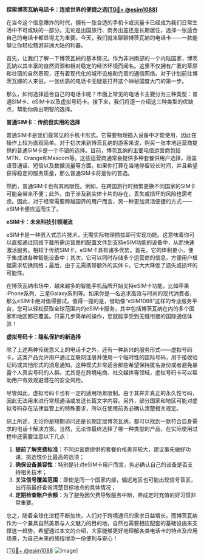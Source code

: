 **探索博茨瓦納电话卡：连接世界的便捷之选[[TG💪+ @esim1088](https://t.me/s/esim1088)]**

在当今这个信息爆炸的时代，拥有一张合适的手机卡或流量卡已经成为我们日常生活中不可或缺的一部分。无论是出国旅行、商务出差还是长期居住，选择一张适合自己的电话卡都显得尤为重要。今天，我们就来聊聊博茨瓦納的电话卡——一款能够让你轻松畅游非洲大陆的利器。

首先，让我们了解一下博茨瓦納的基本情况。作为非洲南部的一个内陆国家，博茨瓦納以其丰富的自然资源和相对稳定的经济环境而闻名。这里不仅拥有广袤的草原和壮丽的自然景观，还有着现代化的城市设施和完善的通信网络。对于计划前往博茨瓦娜的人来说，一张优质的电话卡无疑是打开这个神秘国度大门的第一步。

那么，如何选择适合自己的电话卡呢？市面上常见的电话卡主要分为三种类型：普通SIM卡、eSIM卡以及虚拟号码卡。接下来，我们将逐一介绍这三种类型的优缺点，帮助你做出明智的选择。

**普通SIM卡：传统但实用的选择**

普通SIM卡是我们最常见的手机卡形式。它需要物理插入设备中才能使用，因此在操作上较为直观简单。对于初次来到博茨瓦纳的游客来说，购买一张本地运营商提供的普通SIM卡是一个不错的选择。目前，博茨瓦纳的主要电信运营商包括MTN、Orange和Mascom等。这些运营商通常会提供多种套餐供用户选择，涵盖语音通话、短信以及数据流量等方面。如果你打算在当地停留较长时间，并且希望获得稳定的服务质量，那么普通SIM卡将是你的首选。

然而，普通SIM卡也有其局限性。例如，在跨国旅行时频繁更换不同国家的SIM卡可能会带来不便；此外，由于涉及到实体卡片的存在，丢失或损坏的风险也需考虑。因此，对于经常需要跨越国界的用户而言，另一种更加灵活便捷的方式——eSIM卡便应运而生了。

**eSIM卡：未来科技引领潮流**

eSIM卡是一种嵌入式芯片技术，无需实际物理插拔即可实现功能。这意味着你可以直接通过网络下载所需运营商的配置文件到支持eSIM功能的设备中，从而快速激活服务。相较于传统SIM卡，eSIM卡具有诸多优势。首先，它的体积更小，便于集成进各种智能设备中；其次，它可以同时存储多个运营商的信息，方便用户根据需求切换网络；最后，由于无需携带额外的实体卡，它大大降低了遗失或损坏的可能性。

在博茨瓦纳市场中，越来越多的智能手机品牌开始支持eSIM卡功能，比如苹果iPhone系列、三星Galaxy系列等。如果你是一名追求高效与时尚的现代消费者，那么eSIM卡绝对值得尝试。值得一提的是，借助像“eSIM1088”这样的专业服务平台，您可以轻松获取全球范围内的eSIM卡服务，其中包括博茨瓦纳在内的多个国家和地区都已覆盖。只需几步简单的操作，您就能享受到无缝衔接的国际通信体验！

**虚拟号码卡：隐私保护的新选择**

除了上述两种传统意义上的电话卡之外，还有一种新兴的服务形式——虚拟号码卡。这类产品允许用户通过互联网注册并使用一个临时性的国际号码，用于接收验证码或其他形式的消息通知。这种模式非常适合那些希望保持匿名身份或者避免暴露个人真实号码的人群。尤其是在跨境电商、社交媒体等领域，虚拟号码卡可以帮助用户有效规避潜在的安全风险。

尽管如此，虚拟号码卡也有一定的适用场景限制。由于其并非真正的永久性号码，因此无法用来进行常规通话或发送长篇文字内容。另外，部分国家和地区可能对虚拟号码存在法律监管上的特殊要求，所以在使用前务必确认清楚相关规定。

综上所述，无论你是短期访问还是长期定居博茨瓦纳，都可以找到一款符合自身需求的电话卡解决方案。当然，无论你最终选择了哪一种类型的产品，在实际使用过程中还需要注意以下几点：

1. **提前了解资费标准**：不同运营商提供的套餐价格差异较大，建议事先做好功课，挑选性价比最高的选项；
2. **确保设备兼容性**：特别是针对eSIM卡用户而言，务必确认自己的设备是否支持相关技术；
3. **关注信号覆盖范围**：即使是同一个国家内部，偏远地区也可能出现信号盲区，出行前最好查询清楚目标地点的具体情况；
4. **定期检查账户余额**：为了避免因欠费导致服务中断，养成定时充值的好习惯非常重要。

总之，随着全球化进程不断加快，人们对于跨境通讯的需求日益增长。而博茨瓦纳作为一个兼具自然美景与人文魅力的目的地，自然也需要相应配套的基础设施来支撑这一趋势。希望通过本文的介绍，大家能够更好地理解各类电话卡的特点及应用场景，为自己未来的旅程增添一份便利与安心！

[[TG💪+ @esim1088](https://t.me/s/esim1088) ![Image](https://i.postimg.cc/4NQfJmqS/Snipaste-2025-05-13-00-14-12.png)]